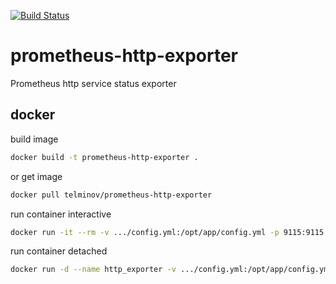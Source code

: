 [![Build Status](https://travis-ci.org/telminov/prometheus-http-exporter.svg?branch=master)](https://travis-ci.org/telminov/prometheus-http-exporter)

# prometheus-http-exporter
Prometheus http service status exporter

## docker
build image
```bash
docker build -t prometheus-http-exporter .
```
or get image
```bash
docker pull telminov/prometheus-http-exporter
```

run container interactive
```bash
docker run -it --rm -v .../config.yml:/opt/app/config.yml -p 9115:9115 telminov/prometheus-http-exporter
```

run container detached
```bash
docker run -d --name http_exporter -v .../config.yml:/opt/app/config.yml -p 9115:9115 telminov/prometheus-http-exporter
```
